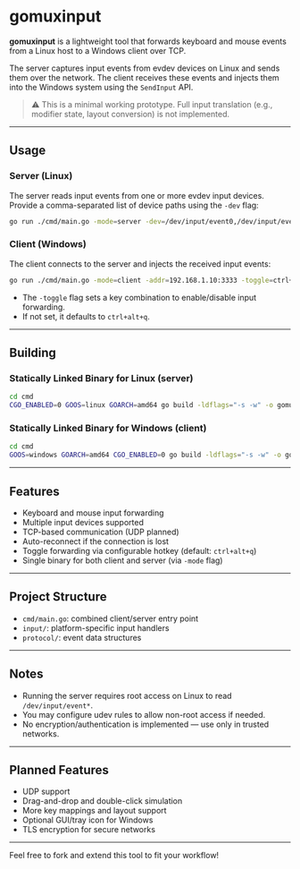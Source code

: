 # gomuxinput

**gomuxinput** is a lightweight tool that forwards keyboard and mouse events from a Linux host to a Windows client over TCP.

The server captures input events from evdev devices on Linux and sends them over the network. The client receives these events and injects them into the Windows system using the `SendInput` API.

> ⚠️ This is a minimal working prototype. Full input translation (e.g., modifier state, layout conversion) is not implemented.

---

## Usage

### Server (Linux)
The server reads input events from one or more evdev input devices.
Provide a comma-separated list of device paths using the `-dev` flag:

```bash
go run ./cmd/main.go -mode=server -dev=/dev/input/event0,/dev/input/event1
```

### Client (Windows)
The client connects to the server and injects the received input events:

```bash
go run ./cmd/main.go -mode=client -addr=192.168.1.10:3333 -toggle=ctrl+alt+q
```

- The `-toggle` flag sets a key combination to enable/disable input forwarding.
- If not set, it defaults to `ctrl+alt+q`.

---

## Building

### Statically Linked Binary for Linux (server)
```bash
cd cmd
CGO_ENABLED=0 GOOS=linux GOARCH=amd64 go build -ldflags="-s -w" -o gomuxinput
```

### Statically Linked Binary for Windows (client)
```bash
cd cmd
GOOS=windows GOARCH=amd64 CGO_ENABLED=0 go build -ldflags="-s -w" -o gomuxinput.exe
```

---

## Features
- Keyboard and mouse input forwarding
- Multiple input devices supported
- TCP-based communication (UDP planned)
- Auto-reconnect if the connection is lost
- Toggle forwarding via configurable hotkey (default: `ctrl+alt+q`)
- Single binary for both client and server (via `-mode` flag)

---

## Project Structure
- `cmd/main.go`: combined client/server entry point
- `input/`: platform-specific input handlers
- `protocol/`: event data structures

---

## Notes
- Running the server requires root access on Linux to read `/dev/input/event*`.
- You may configure udev rules to allow non-root access if needed.
- No encryption/authentication is implemented — use only in trusted networks.

---

## Planned Features
- UDP support
- Drag-and-drop and double-click simulation
- More key mappings and layout support
- Optional GUI/tray icon for Windows
- TLS encryption for secure networks

---

Feel free to fork and extend this tool to fit your workflow!
